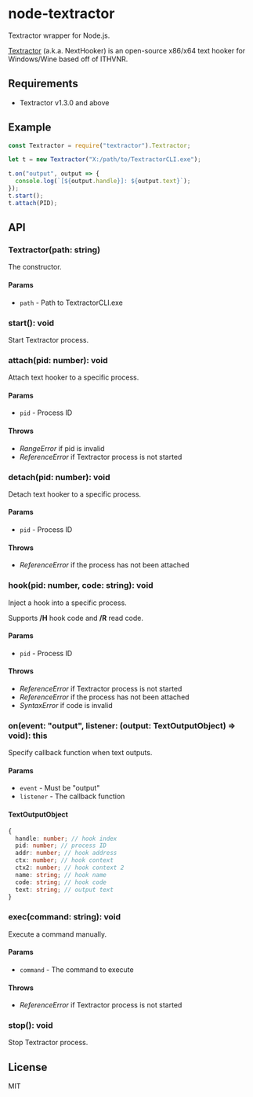 # node-textractor

Textractor wrapper for Node.js.

[Textractor](https://github.com/Artikash/Textractor) (a.k.a. NextHooker) is an open-source x86/x64 text hooker for Windows/Wine based off of ITHVNR.

## Requirements

- Textractor v1.3.0 and above

## Example

```js
const Textractor = require("textractor").Textractor;

let t = new Textractor("X:/path/to/TextractorCLI.exe");

t.on("output", output => {
  console.log(`[${output.handle}]: ${output.text}`);
});
t.start();
t.attach(PID);
```

## API

### Textractor(path: string)

The constructor.

#### Params

- `path` - Path to TextractorCLI.exe

### start(): void

Start Textractor process.

### attach(pid: number): void

Attach text hooker to a specific process.

#### Params

- `pid` - Process ID

#### Throws

- _RangeError_ if pid is invalid
- _ReferenceError_ if Textractor process is not started

### detach(pid: number): void

Detach text hooker to a specific process.

#### Params

- `pid` - Process ID

#### Throws

- _ReferenceError_ if the process has not been attached

### hook(pid: number, code: string): void

Inject a hook into a specific process.

Supports **/H** hook code and **/R** read code.

#### Params

- `pid` - Process ID

#### Throws

- _ReferenceError_ if Textractor process is not started
- _ReferenceError_ if the process has not been attached
- _SyntaxError_ if code is invalid

### on(event: "output", listener: (output: TextOutputObject) => void): this

Specify callback function when text outputs.

#### Params

- `event` - Must be "output"
- `listener` - The callback function

#### TextOutputObject

```ts
{
  handle: number; // hook index
  pid: number; // process ID
  addr: number; // hook address
  ctx: number; // hook context
  ctx2: number; // hook context 2
  name: string; // hook name
  code: string; // hook code
  text: string; // output text
}
```

### exec(command: string): void

Execute a command manually.

#### Params

- `command` - The command to execute

#### Throws

- _ReferenceError_ if Textractor process is not started

### stop(): void

Stop Textractor process.

## License

MIT
